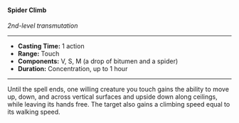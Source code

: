#### Spider Climb
*2nd-level transmutation*
___
- **Casting Time:** 1 action
- **Range:** Touch
- **Components:** V, S, M (a drop of bitumen and a spider)
- **Duration:** Concentration, up to 1 hour
---
Until the spell ends, one willing creature you touch gains the ability to move up, down, and across vertical surfaces and upside down along ceilings, while leaving its hands free. The target also gains a climbing speed equal to its walking speed.
